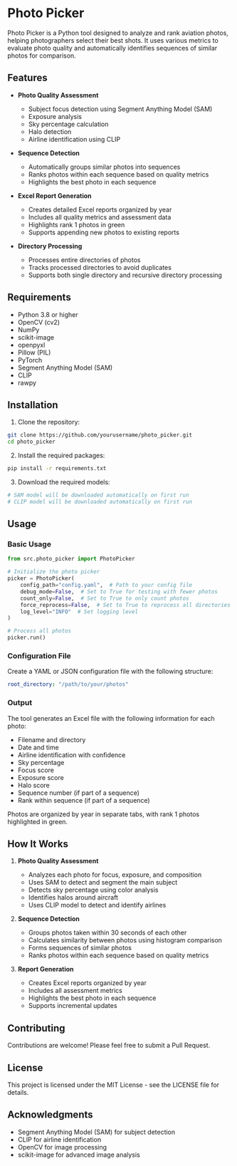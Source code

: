 # Photo Picker

Photo Picker is a Python tool designed to analyze and rank aviation photos, helping photographers select their best shots. It uses various metrics to evaluate photo quality and automatically identifies sequences of similar photos for comparison.

## Features

- **Photo Quality Assessment**
  - Subject focus detection using Segment Anything Model (SAM)
  - Exposure analysis
  - Sky percentage calculation
  - Halo detection
  - Airline identification using CLIP

- **Sequence Detection**
  - Automatically groups similar photos into sequences
  - Ranks photos within each sequence based on quality metrics
  - Highlights the best photo in each sequence

- **Excel Report Generation**
  - Creates detailed Excel reports organized by year
  - Includes all quality metrics and assessment data
  - Highlights rank 1 photos in green
  - Supports appending new photos to existing reports

- **Directory Processing**
  - Processes entire directories of photos
  - Tracks processed directories to avoid duplicates
  - Supports both single directory and recursive directory processing

## Requirements

- Python 3.8 or higher
- OpenCV (cv2)
- NumPy
- scikit-image
- openpyxl
- Pillow (PIL)
- PyTorch
- Segment Anything Model (SAM)
- CLIP
- rawpy

## Installation

1. Clone the repository:
```bash
git clone https://github.com/yourusername/photo_picker.git
cd photo_picker
```

2. Install the required packages:
```bash
pip install -r requirements.txt
```

3. Download the required models:
```bash
# SAM model will be downloaded automatically on first run
# CLIP model will be downloaded automatically on first run
```

## Usage

### Basic Usage

```python
from src.photo_picker import PhotoPicker

# Initialize the photo picker
picker = PhotoPicker(
    config_path="config.yaml",  # Path to your config file
    debug_mode=False,  # Set to True for testing with fewer photos
    count_only=False,  # Set to True to only count photos
    force_reprocess=False,  # Set to True to reprocess all directories
    log_level="INFO"  # Set logging level
)

# Process all photos
picker.run()
```

### Configuration File

Create a YAML or JSON configuration file with the following structure:

```yaml
root_directory: "/path/to/your/photos"
```

### Output

The tool generates an Excel file with the following information for each photo:

- Filename and directory
- Date and time
- Airline identification with confidence
- Sky percentage
- Focus score
- Exposure score
- Halo score
- Sequence number (if part of a sequence)
- Rank within sequence (if part of a sequence)

Photos are organized by year in separate tabs, with rank 1 photos highlighted in green.

## How It Works

1. **Photo Quality Assessment**
   - Analyzes each photo for focus, exposure, and composition
   - Uses SAM to detect and segment the main subject
   - Detects sky percentage using color analysis
   - Identifies halos around aircraft
   - Uses CLIP model to detect and identify airlines

2. **Sequence Detection**
   - Groups photos taken within 30 seconds of each other
   - Calculates similarity between photos using histogram comparison
   - Forms sequences of similar photos
   - Ranks photos within each sequence based on quality metrics

3. **Report Generation**
   - Creates Excel reports organized by year
   - Includes all assessment metrics
   - Highlights the best photo in each sequence
   - Supports incremental updates

## Contributing

Contributions are welcome! Please feel free to submit a Pull Request.

## License

This project is licensed under the MIT License - see the LICENSE file for details.

## Acknowledgments

- Segment Anything Model (SAM) for subject detection
- CLIP for airline identification
- OpenCV for image processing
- scikit-image for advanced image analysis